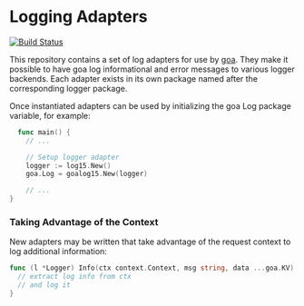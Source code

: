 # Logging Adapters

[![Build Status](https://travis-ci.org/goadesign/goa.svg?branch=master)](https://travis-ci.org/goadesign/goa)

This repository contains a set of log adapters for use by [goa](http://goa.design). They make it possible to have goa
log informational and error messages to various logger backends. Each adapter exists in its own
package named after the corresponding logger package.

Once instantiated adapters can be used by initializing the goa Log package variable, for example:

```go
  func main() {
    // ...

    // Setup logger adapter
    logger := log15.New()
    goa.Log = goalog15.New(logger)

    // ...
}
```

### Taking Advantage of the Context

New adapters may be written that take advantage of the request context to log additional
information:

```go
func (l *Logger) Info(ctx context.Context, msg string, data ...goa.KV) {
  // extract log info from ctx
  // and log it
}
```
